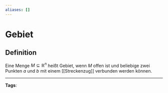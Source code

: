 ```yaml
---
aliases: []
---
```


# Gebiet

## Definition

Eine Menge $M \subseteq \mathbb{R}^n$ heißt Gebiet, wenn $M$ offen ist und beliebige zwei Punkten $a$ und $b$ mit einem [[Streckenzug]] verbunden werden können.

---

**Tags**:

